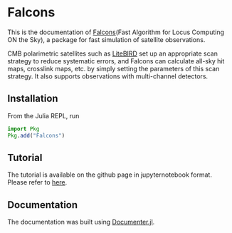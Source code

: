 # Falcons
This is the documentation of [Falcons](https://github.com/yusuke-takase/Falcons.jl)(Fast Algorithm for Locus Computing ON the Sky), a package for fast simulation of satellite observations.

CMB polarimetric satellites such as [LiteBIRD](http://litebird.jp/eng/) set up an appropriate scan strategy to reduce systematic errors, and Falcons can calculate all-sky hit maps, crosslink maps, etc. by simply setting the parameters of this scan strategy. It also supports observations with multi-channel detectors.

## Installation
From the Julia REPL, run
```julia
import Pkg
Pkg.add("Falcons")
```
## Tutorial
The tutorial is available on the github page in jupyternotebook format.
Please refer to [here](https://github.com/yusuke-takase/Falcons.jl/tree/master/tutorial).

## Documentation
The documentation was built using [Documenter.jl](https://github.com/JuliaDocs).